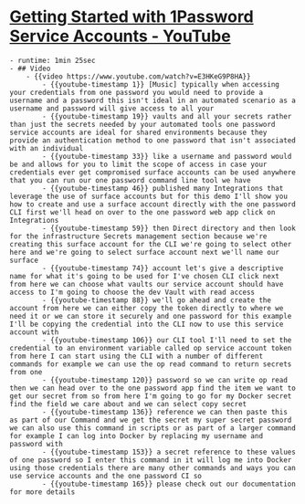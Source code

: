 # [Getting Started with 1Password Service Accounts - YouTube](https://www.youtube.com/watch?v=E3HKeG9P8HA)
	- runtime: 1min 25sec
	- ## Video
		- {{video https://www.youtube.com/watch?v=E3HKeG9P8HA}}
			- {{youtube-timestamp 1}} [Music] typically when accessing your credentials from one password you would need to provide a username and a password this isn't ideal in an automated scenario as a username and password will give access to all your
			- {{youtube-timestamp 19}} vaults and all your secrets rather than just the secrets needed by your automated tools one password service accounts are ideal for shared environments because they provide an authentication method to one password that isn't associated with an individual
			- {{youtube-timestamp 33}} like a username and password would be and allows for you to limit the scope of access in case your credentials ever get compromised surface accounts can be used anywhere that you can run our one password command line tool we have
			- {{youtube-timestamp 46}} published many Integrations that leverage the use of surface accounts but for this demo I'll show you how to create and use a surface account directly with the one password CLI first we'll head on over to the one password web app click on Integrations
			- {{youtube-timestamp 59}} then Direct directory and then look for the infrastructure Secrets management section because we're creating this surface account for the CLI we're going to select other here and we're going to select surface account next we'll name our surface
			- {{youtube-timestamp 74}} account let's give a descriptive name for what it's going to be used for I've chosen CLI click next from here we can choose what vaults our service account should have access to I'm going to choose the dev Vault with read access
			- {{youtube-timestamp 88}} we'll go ahead and create the account from here we can either copy the token directly to where we need it or we can store it securely and one password for this example I'll be copying the credential into the CLI now to use this service account with
			- {{youtube-timestamp 106}} our CLI tool I'll need to set the credential to an environment variable called op service account token from here I can start using the CLI with a number of different commands for example we can use the op read command to return secrets from one
			- {{youtube-timestamp 120}} password so we can write op read then we can head over to the one password app find the item we want to get our secret from so from here I'm going to go for my Docker secret find the field we care about and we can select copy secret
			- {{youtube-timestamp 136}} reference we can then paste this as part of our Command and we get the secret my super secret password we can also use this command in scripts or as part of a larger command for example I can log into Docker by replacing my username and password with
			- {{youtube-timestamp 153}} a secret reference to these values of one password so I enter this command in it will log me into Docker using those credentials there are many other commands and ways you can use service accounts and the one password CI so
			- {{youtube-timestamp 165}} please check out our documentation for more details